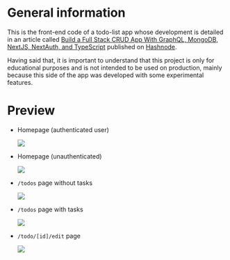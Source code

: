 # General information

This is the front-end code of a todo-list app whose development is detailed in an article called [Build a Full Stack CRUD App With GraphQL, MongoDB, NextJS, NextAuth, and TypeScript](https://juansebastian.hashnode.dev/build-a-full-stack-crud-app-with-graphql-mongodb-nextjs-nextauth-and-typescript) published on [Hashnode](https://hashnode.com/). 

Having said that, it is important to understand that this project is only for educational purposes and is not intended to be used on production, mainly because this side of the app was developed with some experimental features.

# Preview

- Homepage (authenticated user)
  
  ![](https://res.cloudinary.com/dmhhz7iam/image/upload/v1689880930/loggedin_pnmvd0.png)

- Homepage (unauthenticated)
  
  ![](https://res.cloudinary.com/dmhhz7iam/image/upload/v1689881034/unauthenticated_upovqi.png)

- `/todos` page without tasks
  
  ![](https://res.cloudinary.com/dmhhz7iam/image/upload/v1689880284/no-tasks_qszujy.png)

- `/todos` page with tasks
  
  ![](https://res.cloudinary.com/dmhhz7iam/image/upload/v1689881430/with-tasks_gm0jko.png)

- `/todo/[id]/edit` page
  
  ![](https://res.cloudinary.com/dmhhz7iam/image/upload/v1689881430/edit-page_lreilj.png)